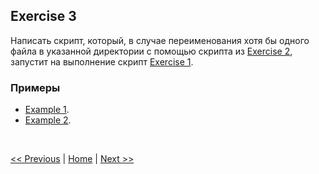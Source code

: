 ## Exercise 3

Написать скрипт, который, в случае переименования хотя бы одного файла в указанной директории с помощью скрипта из [Exercise 2](exercise02.md), запустит на выполнение скрипт [Exercise 1](exercise01.md).

### Примеры

- [Example 1](example03_1.md).
- [Example 2](example03_2.md).

<br>

[<< Previous](exercise02.md) | [Home](../readme.md) | [Next >>](task01.md)
